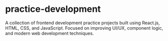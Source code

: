 # practice-development
A collection of frontend development practice projects built using React.js, HTML, CSS, and JavaScript. Focused on improving UI/UX, component logic, and modern web development techniques.
